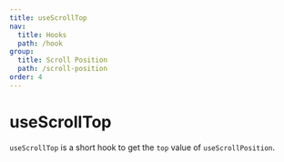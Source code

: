 ```yaml
---
title: useScrollTop
nav:
  title: Hooks
  path: /hook
group:
  title: Scroll Position
  path: /scroll-position
order: 4
---
```


# useScrollTop

`useScrollTop` is a short hook to get the `top` value of `useScrollPosition`.